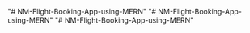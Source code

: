 "# NM-Flight-Booking-App-using-MERN" 
"# NM-Flight-Booking-App-using-MERN" 
"# NM-Flight-Booking-App-using-MERN" 
